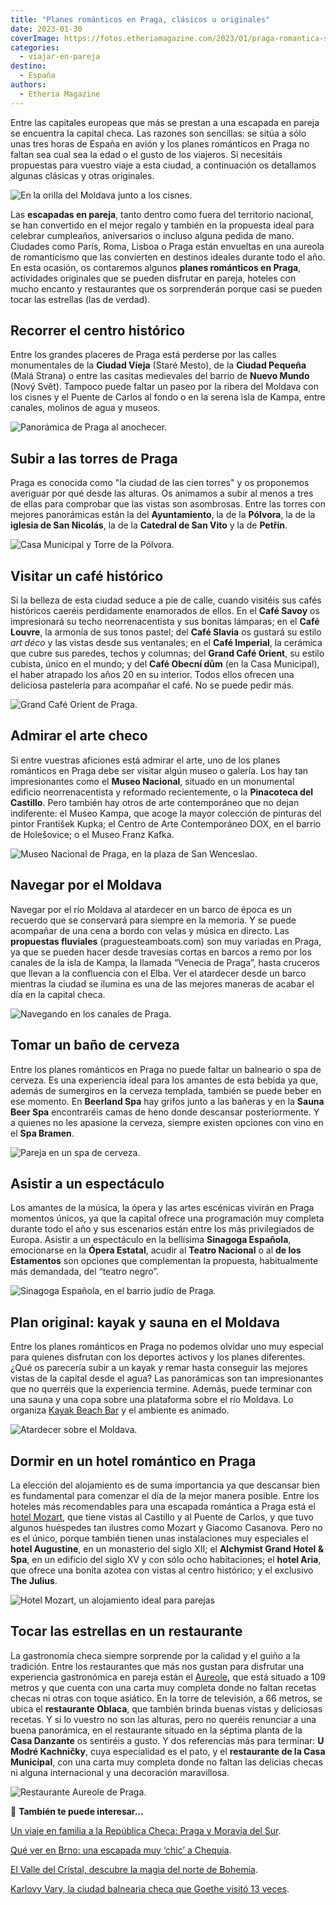 ```yaml
---
title: "Planes románticos en Praga, clásicos u originales"
date: 2023-01-30
coverImage: https://fotos.etheriamagazine.com/2023/01/praga-romantica-spa-cerveza.jpg
categories: 
  - viajar-en-pareja
destino: 
  - España
authors: 
  - Etheria Magazine
---
```


Entre las capitales europeas que más se prestan a una escapada en pareja se encuentra la 
capital checa. Las razones son sencillas: se sitúa a sólo unas tres horas de España en 
avión y los planes románticos en Praga no faltan sea cual sea la edad o el gusto de los 
viajeros. Si necesitáis propuestas para vuestro viaje a esta ciudad, a continuación os 
detallamos algunas clásicas y otras originales. 

![En la orilla del Moldava junto a los cisnes.](https://fotos.etheriamagazine.com/2023/01/praga-romantica.jpg "En la orilla del Moldava junto a los cisnes. © Wellstock")

Las **escapadas en pareja**, tanto dentro como fuera del territorio nacional, se han 
convertido en el mejor regalo y también en la propuesta ideal para celebrar cumpleaños, 
aniversarios o incluso alguna pedida de mano. Ciudades como París, Roma, Lisboa o Praga 
están envueltas en una aureola de romanticismo que las convierten en destinos ideales 
durante todo el año. En esta ocasión, os contaremos algunos **planes románticos en 
Praga**, actividades originales que se pueden disfrutar en pareja, hoteles con mucho 
encanto y restaurantes que os sorprenderán porque casi se pueden tocar las estrellas 
(las de verdad). 

## Recorrer el centro histórico

Entre los grandes placeres de Praga está perderse por las calles monumentales de la 
**Ciudad Vieja** (Staré Mesto), de la **Ciudad Pequeña** (Malá Strana) o entre las 
casitas medievales del barrio de **Nuevo Mundo** (Nový Svět). Tampoco puede faltar un 
paseo por la ribera del Moldava con los cisnes y el Puente de Carlos al fondo o en la 
serena isla de Kampa, entre canales, molinos de agua y museos. 

![Panorámica de Praga al anochecer.](https://fotos.etheriamagazine.com/2023/01/praga-romantica-puentes.jpg "Panorámica de Praga al anochecer.")

## Subir a las torres de Praga

Praga es conocida como "la ciudad de las cien torres" y os proponemos averiguar por qué 
desde las alturas. Os animamos a subir al menos a tres de ellas para comprobar que las 
vistas son asombrosas. Entre las torres con mejores panorámicas están la del 
**Ayuntamiento**, la de la **Pólvora**, la de la **iglesia de San Nicolás**, la de la 
**Catedral de San Vito** y la de **Petřín**. 

![Casa Municipal y Torre de la Pólvora.](https://fotos.etheriamagazine.com/2023/01/praga-romantica-Casa-Municipal.jpg "Torre de la Pólvora y la Casa Municipal que alberga un bellísimo restaurante art nouveau.")

## Visitar un café histórico

Si la belleza de esta ciudad seduce a pie de calle, cuando visitéis sus cafés históricos 
caeréis perdidamente enamorados de ellos. En el **Café Savoy** os impresionará su techo 
neorrenacentista y sus bonitas lámparas; en el **Café Louvre**, la armonía de sus tonos 
pastel; del **Café Slavia** os gustará su estilo _art déco_ y las vistas desde sus 
ventanales; en el **Café Imperial**, la cerámica que cubre sus paredes, techos y 
columnas; del **Grand Café Orient**, su estilo cubista, único en el mundo; y del **Café 
Obecní dům** (en la Casa Municipal), el haber atrapado los años 20 en su interior. Todos 
ellos ofrecen una deliciosa pastelería para acompañar el café. No se puede pedir más. 

![Grand Café Orient de Praga.](https://fotos.etheriamagazine.com/2023/01/grand-cafe-orient-praga.jpg "© Grand Café Orient de Praga.")

## Admirar el arte checo

Si entre vuestras aficiones está admirar el arte, uno de los planes románticos en Praga 
debe ser visitar algún museo o galería. Los hay tan impresionantes como el **Museo 
Nacional**, situado en un monumental edificio neorrenacentista y reformado 
recientemente, o la **Pinacoteca del Castillo**. Pero también hay otros de arte 
contemporáneo que no dejan indiferente: el Museo Kampa, que acoge la mayor colección de 
pinturas del pintor František Kupka; el Centro de Arte Contemporáneo DOX, en el barrio 
de Holešovice; o el Museo Franz Kafka. 

![Museo Nacional de Praga, en la plaza de San Wenceslao.](https://fotos.etheriamagazine.com/2023/01/museo-nacional-praga.jpg "Museo Nacional de Praga, en la plaza de San Wenceslao. © Kadagan/Shutterstock.com")

## Navegar por el Moldava

Navegar por el río Moldava al atardecer en un barco de época es un recuerdo que se 
conservará para siempre en la memoria. Y se puede acompañar de una cena a bordo con 
velas y música en directo. Las **propuestas fluviales** (praguesteamboats.com) son muy 
variadas en Praga, ya que se pueden hacer desde travesías cortas en barcos a remo por 
los canales de la isla de Kampa, la llamada “Venecia de Praga”, hasta cruceros que 
llevan a la confluencia con el Elba. Ver el atardecer desde un barco mientras la ciudad 
se ilumina es una de las mejores maneras de acabar el día en la capital checa. 

![Navegando en los canales de Praga.](https://fotos.etheriamagazine.com/2023/01/Praga-romantica-crucero.jpg "Navegando en los canales de Praga.")

## Tomar un baño de cerveza

Entre los planes románticos en Praga no puede faltar un balneario o spa de cerveza. Es 
una experiencia ideal para los amantes de esta bebida ya que, además de sumergiros en la 
cerveza templada, también se puede beber en ese momento. En **Beerland Spa** hay grifos 
junto a las bañeras y en la **Sauna Beer Spa** encontraréis camas de heno donde 
descansar posteriormente. Y a quienes no les apasione la cerveza, siempre existen 
opciones con vino en el **Spa Bramen**. 

![Pareja en un spa de cerveza.](https://fotos.etheriamagazine.com/2023/01/praga-romantica-spa-cerveza.jpg "Pareja en un spa de cerveza. © David Marvan")

## Asistir a un espectáculo

Los amantes de la música, la ópera y las artes escénicas vivirán en Praga momentos 
únicos, ya que la capital ofrece una programación muy completa durante todo el año y sus 
escenarios están entre los más privilegiados de Europa. Asistir a un espectáculo en la 
bellísima **Sinagoga Española**, emocionarse en la **Ópera Estatal**, acudir al **Teatro 
Nacional** o al **de los Estamentos** son opciones que complementan la propuesta, 
habitualmente más demandada, del “teatro negro”. 

![Sinagoga Española, en el barrio judío de Praga.](https://fotos.etheriamagazine.com/2023/01/praga-sinagoga-espanola.jpg "Sinagoga Española, en el barrio judío de Praga. © Libor Sváček")

## Plan original: kayak y sauna en el Moldava

Entre los planes románticos en Praga no podemos olvidar uno muy especial para quienes 
disfrutan con los deportes activos y los planes diferentes. ¿Qué os parecería subir a un 
kayak y remar hasta conseguir las mejores vistas de la capital desde el agua? Las 
panorámicas son tan impresionantes que no querréis que la experiencia termine. Además, 
puede terminar con una sauna y una copa sobre una plataforma sobre el río Moldava. Lo 
organiza [Kayak Beach Bar](https://www.kayakbeachbar.cz/en/) y el ambiente es animado. 

![Atardecer sobre el Moldava.](https://fotos.etheriamagazine.com/2023/01/crucero-navegar-praga.jpg "Atardecer sobre el Moldava.")

## Dormir en un hotel romántico en Praga

La elección del alojamiento es de suma importancia ya que descansar bien es fundamental 
para comenzar el día de la mejor manera posible. Entre los hoteles más recomendables 
para una escapada romántica a Praga está el [hotel Mozart](https://www.themozart.com/), 
que tiene vistas al Castillo y al Puente de Carlos, y que tuvo algunos huéspedes tan 
ilustres como Mozart y Giacomo Casanova. Pero no es el único, porque también tienen unas 
instalaciones muy especiales el **hotel Augustine**, en un monasterio del siglo XII; el 
**Alchymist Grand Hotel & Spa**, en un edificio del siglo XV y con sólo ocho 
habitaciones; el **hotel Aria**, que ofrece una bonita azotea con vistas al centro 
histórico; y el exclusivo **The Julius**. 

![Hotel Mozart, un alojamiento ideal para parejas](https://fotos.etheriamagazine.com/2023/01/praga-romantica-hotel-mozart.jpg "Suite del © Hotel Mozart, uno de los más románticos de Praga.")

## Tocar las estrellas en un restaurante

La gastronomía checa siempre sorprende por la calidad y el guiño a la tradición. Entre 
los restaurantes que más nos gustan para disfrutar una experiencia gastronómica en 
pareja están el [Aureole](https://aureole.cz/)**,** que está situado a 109 metros y que 
cuenta con una carta muy completa donde no faltan recetas checas ni otras con toque 
asiático. En la torre de televisión, a 66 metros, se ubica el **restaurante Oblaca**, 
que también brinda buenas vistas y deliciosas recetas. Y si lo vuestro no son las 
alturas, pero no queréis renunciar a una buena panorámica, en el restaurante situado en 
la séptima planta de la **Casa Danzante** os sentiréis a gusto. Y dos referencias más 
para terminar: **U Modré Kachničky**, cuya especialidad es el pato, y el **restaurante 
de la Casa Municipal**, con una carta muy completa donde no faltan las delicias checas 
ni alguna internacional y una decoración maravillosa. 

![Restaurante Aureole de Praga.](https://fotos.etheriamagazine.com/2023/01/restaurante-aureole-praga.jpg "© Restaurante Aureole de Praga.")

📌 **También te puede interesar...** 

[Un viaje en familia a la República Checa: Praga y Moravia del 
Sur](https://etheriamagazine.com/2019/05/07/viaje-en-familia-moravia-del-sur-praga-republica-checa/). 

[Qué ver en Brno: una escapada muy ‘chic’ a 
Chequia](https://etheriamagazine.com/2022/08/26/que-ver-brno-chequia/). 

[El Valle del Cristal, descubre la magia del norte de 
Bohemia](https://etheriamagazine.com/2023/01/09/valle-cristal-republica-checa/). 

[Karlovy Vary, la ciudad balnearia checa que Goethe visitó 13 
veces](https://etheriamagazine.com/2021/12/09/que-ver-en-karlovy-vary-la-ciudad-balnearia-checa/).
